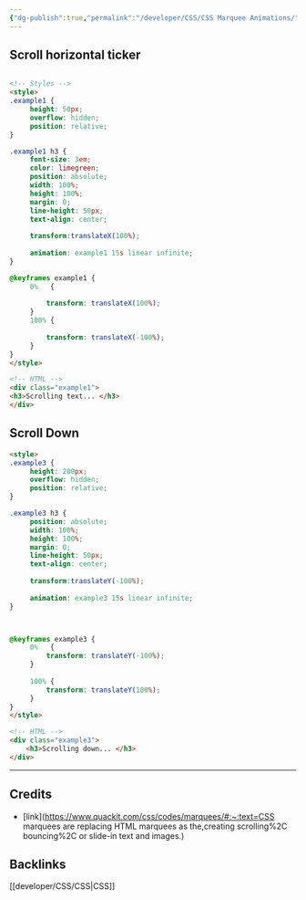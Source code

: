 ```yaml
---
{"dg-publish":true,"permalink":"/developer/CSS/CSS Marquee Animations/","dgPassFrontmatter":true}
---
```



## Scroll horizontal ticker

```html

<!-- Styles -->	
<style>
.example1 {
	 height: 50px;	
	 overflow: hidden;
	 position: relative;
}

.example1 h3 {
	 font-size: 3em;
	 color: limegreen;
	 position: absolute;
	 width: 100%;
	 height: 100%;
	 margin: 0;
	 line-height: 50px;
	 text-align: center;
	
	 transform:translateX(100%);
	
	 animation: example1 15s linear infinite;
}

@keyframes example1 {
	 0%   { 
	
		 transform: translateX(100%); 		
	 }
	 100% { 
	
		 transform: translateX(-100%); 
	 }
}
</style>

<!-- HTML -->	
<div class="example1">
<h3>Scrolling text... </h3>
</div>
```

## Scroll Down

```html
<style>
.example3 {
	 height: 200px;	
	 overflow: hidden;
	 position: relative;
}

.example3 h3 {
	 position: absolute;
	 width: 100%;
	 height: 100%;
	 margin: 0;
	 line-height: 50px;
	 text-align: center;
	
	 transform:translateY(-100%);
	
	 animation: example3 15s linear infinite;
}



@keyframes example3 {
	 0%   { 
		 transform: translateY(-100%); 		
	 }
	 
	 100% { 
		 transform: translateY(100%); 
	 }
}
</style>

<!-- HTML -->
<div class="example3">
	<h3>Scrolling down... </h3>
</div>
```

---
## Credits
- [link](https://www.quackit.com/css/codes/marquees/#:~:text=CSS marquees are replacing HTML marquees as the,creating scrolling%2C bouncing%2C or slide-in text and images.)

## Backlinks
[[developer/CSS/CSS\|CSS]]